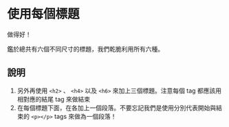 使用每個標題
============

做得好！

鑑於總共有六個不同尺寸的標題，我們乾脆利用所有六種。 


說明
----
1. 另外再使用 `<h2>` 、 `<h4>` 以及 `<h6>` 來加上三個標題。注意每個 tag 都應該用相對應的結尾 tag 來做結束
2. 在每個標題下面，在各加上一個段落。不要忘記我們是使用分別代表開始與結束的 `<p></p>` tags 來做為一個段落！
